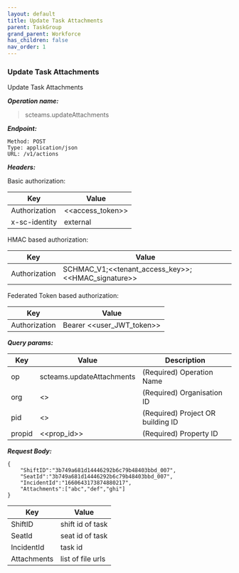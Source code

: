```yaml
---
layout: default
title: Update Task Attachments
parent: TaskGroup
grand_parent: Workforce
has_children: false
nav_order: 1
---
```



### Update Task Attachments

Update Task Attachments

***Operation name:***

> scteams.updateAttachments

***Endpoint:***

```
Method: POST
Type: application/json
URL: /v1/actions
```

***Headers:***

Basic authorization:

|Key|Value|
|---|---|
|Authorization|<<access_token>>|
|x-sc-identity|external|

HMAC based authorization:

|Key|Value|
|---|---|
|Authorization|SCHMAC_V1;<<tenant_access_key>>;<<HMAC_signature>>|

Federated Token based authorization:

|Key|Value|
|---|---|
|Authorization|Bearer <<user_JWT_token>>|

***Query params:***

| Key | Value | Description |
| --- | ------|-------------|
| op | scteams.updateAttachments | (Required) Operation Name |
| org | <<org>> | (Required) Organisation ID |
| pid | <<pid>> | (Required) Project OR building ID |
| propid | <<prop_id>> | (Required) Property ID |


***Request Body:***

```
{
    "ShiftID":"3b749a681d14446292b6c79b48403bbd_007",
    "SeatId":"3b749a681d14446292b6c79b48403bbd_007",
    "IncidentId":"1660643173874880217",
    "Attachments":["abc","def","ghi"]
}
```

|Key|Value|
|---|---|
|ShiftID|shift id of task|
|SeatId|seat id of task|
|IncidentId|task id|
|Attachments|list of file urls|